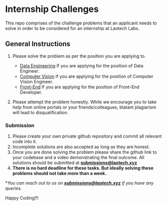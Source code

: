 # Internship Challenges
This repo comprises of the challenge problems that an applicant needs to solve in order
 to be considered for an internship at Laotech Labs.
 
## General Instructions

1. Please solve the problem as per the position you are applying to. 
    - [Data Engineering](data_engineering) If you are applying for the position of Data Engineer.
    - [Computer Vision](computer_vision) If you are applying for the position of Computer Vision Engineer.
    - [Front-End](frontend) If you are applying for the position of Front-End Developer.

2. Please attempt the problem honestly. While we encourage you to take help from online portals or your friends/colleagues, blatant plagiarism will lead to disqualification. 


### Submission

1. Please create your own private github repository and commit all relevant code into it.
2. Incomplete solutions are also accepted as long as they are honest. 
3. Once you are done solving the problem please share the github link to your codebase and a video demonstrating the
 final outcome. All solutions should be submitted at **submissions@laotech.xyz**
 4. **There is no hard deadline for these tasks. But ideally solving these problems should not take more than a week.**

**You can reach out to us on **submissions@laotech.xyz** if you have any queries.*

Happy Coding!!!


